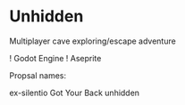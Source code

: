 # Unhidden

Multiplayer cave exploring/escape adventure

! Godot Engine
! Aseprite


Propsal names:

ex-silentio
Got Your Back
unhidden